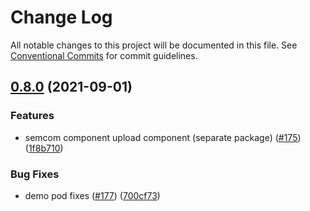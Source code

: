 # Change Log

All notable changes to this project will be documented in this file.
See [Conventional Commits](https://conventionalcommits.org) for commit guidelines.

## [0.8.0](https://github.com/digita-ai/semcom/compare/v0.4.1...v0.8.0) (2021-09-01)


### **Features**

* semcom component upload component (separate package) ([#175](https://github.com/digita-ai/semcom/issues/175)) ([1f8b710](https://github.com/digita-ai/semcom/commit/1f8b7106ed64d4727e36ce2acc5969e9a6f4b07f))


### **Bug Fixes**

* demo pod fixes ([#177](https://github.com/digita-ai/semcom/issues/177)) ([700cf73](https://github.com/digita-ai/semcom/commit/700cf7322ea62b6fc92cd8a6b4dbab169f3b8857))
